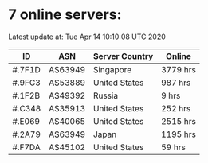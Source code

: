 # 7 online servers:

Latest update at: Tue Apr 14 10:10:08 UTC 2020

| ID | ASN | Server Country | Online |
| -- | --- | -------------- | ------ |
| #.7F1D | AS63949 | Singapore | 3779 hrs |
| #.9FC3 | AS53889 | United States | 987 hrs |
| #.1F2B | AS49392 | Russia | 9 hrs |
| #.C348 | AS35913 | United States | 252 hrs |
| #.E069 | AS40065 | United States | 2515 hrs |
| #.2A79 | AS63949 | Japan | 1195 hrs |
| #.F7DA | AS45102 | United States | 59 hrs |

